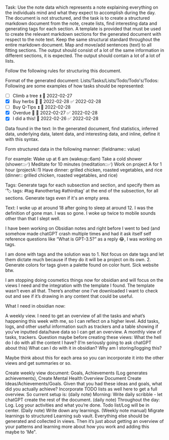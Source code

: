 Task:
Use the note data which represents a note explaining everything on the individuals mind and what they expect to accomplish during the day. The document is not structured, and the task is to create a structured markdown document from the note, create lists, find interesting data and generating tags for each section. A template is provided that must be used to create the relevant markdown sections for the generated document with respect to the note text. Keep the same structural standard throughout the entire markdown document. Map and move/add sentences (text) to all fitting sections. The output should consist of a lot of the same information in different sections, it is expected. The output should contain a lot of a lot of lists.

Follow the following rules for structuring this document.

Format of the generated document:
Lists/Tasks/Lists/Todo/Todo's/Todos:
Following are some examples of how tasks should be represented:
- [ ] Climb a tree ⏫ 📅 2022-02-27
- [x] Buy herbs 🔼 📅 2022-02-28 ✅ 2022-02-28
- [ ] Buy Q-Tips ⏫ 📅 2022-02-28
- [x] Overdue 🔼 📅 2022-02-27 ✅ 2022-02-28
- [x] I did a this! 📅 2022-02-26 ✅ 2022-02-28

Data found in the text:
In the generated document, find statistics, inferred data, underlying data, latent data, and interesting data, and inline, define it with this syntax.

Form structured data in the following manner: (fieldname:: value)

For example:
Wake up at 6 am (wakeup::6am)
Take a cold shower (shower::✅)
Meditate for 10 minutes (meditation::✅)
Work on project A for 1 hour (projectA::1)
Have dinner: grilled chicken, roasted vegetables, and rice (dinner:: grilled chicken, roasted vegetables, and rice)

Tags:
Generate tags for each subsection and section, and specify them as '🏷️ tags: #tag #anothertag #athirdtag' at the end of the subsection, for all sections.
Generate tags even if it's an empty area.

Text:
I woke up at around 18 after going to sleep at around 12. I was the definition of gone man. I was so gone. I woke up twice to mobile sounds other than that I slept well.

I have been working on Obsidian notes and right before I went to bed (and somehow made chatGPT crash multiple times and had it ask itself self reference questions like “What is GPT-3.5?” as a reply 😂, I was working on tags.

I am done with tags and the solution was to 1. Not focus on date tags and let them dictate much because if they do it will be a project on its own. 2. Generate colors for tags given a palette found on color hunt. Sick website btw.

I am stopping doing cosmetics things now for obsidian and will focus on the views I need and the integration with the template I found. The template wasn’t even all that. There’s another one I’ve downloaded I want to check out and see if it’s drawing in any content that could be useful.

What I need in obsidian now:

A weekly view. I need to get an overview of all the tasks and what’s happening this week with me, so I can reflect on a higher level. Add tasks, logs, and other useful information such as trackers and a table showing if you’ve inputted data/have data so I can get an overview.
A monthly view of tasks, trackers.
Question maybe before creating these views:
What the hell do I do with all the content I have?
(I’m seriously going to ask chatGPT about this) What can I do with it in obsidian?
Why am I storing/logging this?

Maybe think about this for each area so you can incorporate it into the other views and get summaries or so.

Create weekly view document: Goals, Achievements (Log generates achievements),
Create Mental Health Overview Document
Create Ideas/Achievements/Goals. Given that you had these ideas and goals, what did you actually achieve? Incorporate TODO lists as well here to get a full overview.
So current setup is:
(daily note) Morning: Write daily scribble - let chatGPT create the rest of the document.
(daily note) Throughout the day: Log. Log your activities and what you’re done. Todo list/Log will be in center.
(Daily note) Write down any learnings.
(Weekly note manual) Migrate learnings to structured Learning sub vault.
Everything else should be generated and collected in views. Then it’s just about getting an overview of your patterns and learning more about how you work and adding this maybe to 'Me".
